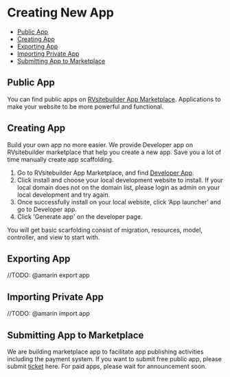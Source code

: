 # Creating New App

  - [Public App](#Public-App)
  - [Creating App](#Creating-App) 
  - [Exporting App](#Exporting-App)
  - [Importing Private App](#Importing-Private-App) 
  - [Submitting App to Marketplace ](#Submitting-App-to-Marketplace )

<a name="Public-App"></a>
## Public App

You can find public apps on [RVsitebuilder App Marketplace](https://apps.rvsitebuilder.com/). Applications to make your website to be more powerful and functional. 

<a name="Creating-App"></a>
## Creating App

Build your own app no more easier. We provide Developer app on RVsitebuilder marketplace that help you create a new app. Save you a lot of time manually create app scaffolding. 

1. Go to RVsitebuilder App Marketplace, and find [Developer App](https://apps.rvsitebuilder.com/developer). 
2. Click install and choose your local development website to install. If your local domain does not on the domain list, please login as admin on your local development and try again. 
3. Once successfully install on your local website, click ‘App launcher’ and go to Developer app. 
4. Click 'Generate app' on the developer page.

You will get basic scarfolding consist of migration, resources, model, controller, and view to start with. 

<a name="Exporting-App"></a>
## Exporting App 

//TODO: @amarin export app

<a name="Importing-Private-App"></a>
## Importing Private App

//TODO: @amarin import app

 
<a name="Submitting-App-to-Marketplace"></a>
## Submitting App to Marketplace 

We are building marketplace app to facilitate app publishing activities including the payment system. If you want to submit free public app, please submit [ticket](https://rvglobalsoft.com/tickets/new&deptId=5) here. For paid apps, please wait for announcement soon.
